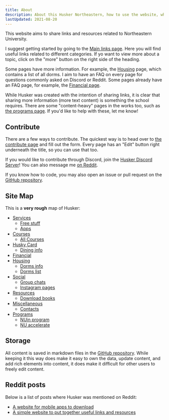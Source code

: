 ```yaml
---
title: About
description: About this Husker Northeastern, how to use the website, where to get started, how to contribute, and vision
lastUpdated: 2021-08-20
---
```


This website aims to share links and resources related to Northeastern University.

I suggest getting started by going to the [Main links page](/). Here you will find useful links related to different categories. If yo want to view more about a topic, click on the "more" button on the right side of the heading.

Some pages have more information. For example, the [Housing](/house) page, which contains a list of all dorms. I aim to have an FAQ on every page for questions commonly asked on Discord or Reddit. Some pages already have an FAQ page, for example, the [Financial page](/financial).

While Husker was created with the intention of sharing links, it is clear that sharing more information (more text content) is something the school requires. There are some "content-heavy" pages in the works too, such as [the programs page](/programs). If you'd like to help with these, let me know!

## Contribute

There are a few ways to contribute. The quickest way is to head over to [the contribute page](/contribute) and fill out the form. Every page has an "Edit" button right underneath the title, so you can use that too.

If you would like to contribute through Discord, join the [Husker Discord Server](https://discord.gg/j7WkFct2rY)! You can also message me [on Reddit](https://www.reddit.com/user/mapuniverse).

If you know how to code, you may also open an issue or pull request on the [GitHub repository](https://github.com/ninest/huskinfo).

## Site Map

This is a **very rough** map of Husker:

- [Services](/services)
  - [Free stuff](/services/free)
  - [Apps](/services/apps)
- [Courses](/courses)
  - [All Courses](/courses/all)
- [Husky Card](/husky-card)
  - [Dining info](/husky-card/dining)
- [Financial](/financial)
- [Housing](/house)
  - [Dorms info](/house/dorms)
  - [Dorms list](/house#dorms)
- [Social](/social)
  - [Group chats](/social/chats)
  - [Instagram pages](/social/instagram)
- [Resources](/resources)
  - [Download books](/resources/download-books)
- [Miscellaneous](/miscellaneous)
  - [Contacts](/contacts)
- [Programs](/programs)
  - [NUin program](/programs/nuin)
  - [NU accelerate](/programs/nuaccelerate)

## Storage

All content is saved in markdown files in the [GitHub repository](https://github.com/ninest/husker). While keeping it this way does make it easy to own the data, update content, and add rich elements into content, it does make it difficult for other users to freely edit content.

## Reddit posts

Below is a list of posts where Husker was mentioned on Reddit:

- [A website for mobile apps to download](https://www.reddit.com/r/NEU/comments/p7jrs6/a_website_for_mobile_apps_to_download/)
- [A simple website to put together useful links and resources](https://www.reddit.com/r/NEU/comments/orw38h/i_made_a_simple_website_to_put_together_useful/)
